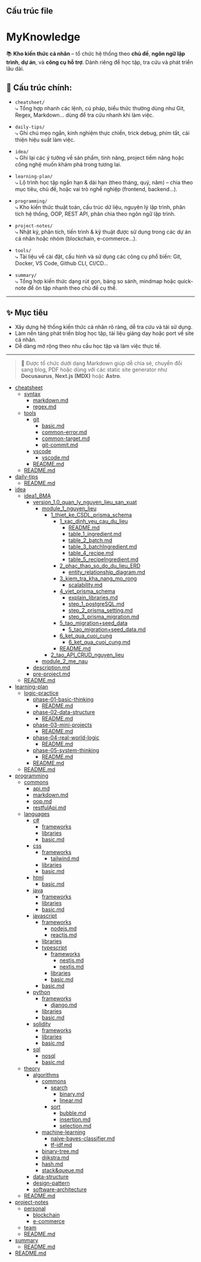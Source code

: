## Cấu trúc file

# MyKnowledge

📚 **Kho kiến thức cá nhân** – tổ chức hệ thống theo **chủ đề**, **ngôn ngữ lập trình**, **dự án**, và **công cụ hỗ trợ**. Dành riêng để học tập, tra cứu và phát triển lâu dài.

## 📂 Cấu trúc chính:

- `cheatsheet/`  
  ⤷ Tổng hợp nhanh các lệnh, cú pháp, biểu thức thường dùng như Git, Regex, Markdown... dùng để tra cứu nhanh khi làm việc.

- `daily-tips/`  
  ⤷ Ghi chú mẹo ngắn, kinh nghiệm thực chiến, trick debug, phím tắt, cải thiện hiệu suất làm việc.

- `idea/`  
  ⤷ Ghi lại các ý tưởng về sản phẩm, tính năng, project tiềm năng hoặc công nghệ muốn khám phá trong tương lai.

- `learning-plan/`  
  ⤷ Lộ trình học tập ngắn hạn & dài hạn (theo tháng, quý, năm) – chia theo mục tiêu, chủ đề, hoặc vai trò nghề nghiệp (frontend, backend...).

- `programming/`  
  ⤷ Kho kiến thức thuật toán, cấu trúc dữ liệu, nguyên lý lập trình, phân tích hệ thống, OOP, REST API, phân chia theo ngôn ngữ lập trình.

- `project-notes/`  
  ⤷ Nhật ký, phân tích, tiến trình & kỹ thuật được sử dụng trong các dự án cá nhân hoặc nhóm (blockchain, e-commerce...).

- `tools/`  
  ⤷ Tài liệu về cài đặt, cấu hình và sử dụng các công cụ phổ biến: Git, Docker, VS Code, Github CLI, CI/CD...

- `summary/`  
  ⤷ Tổng hợp kiến thức dạng rút gọn, bảng so sánh, mindmap hoặc quick-note để ôn tập nhanh theo chủ đề cụ thể.

---

## ✨ Mục tiêu

- Xây dựng hệ thống kiến thức cá nhân rõ ràng, dễ tra cứu và tái sử dụng.
- Làm nền tảng phát triển blog học tập, tài liệu giảng dạy hoặc port về site cá nhân.
- Dễ dàng mở rộng theo nhu cầu học tập và làm việc thực tế.

---

> 🔧 Được tổ chức dưới dạng Markdown giúp dễ chia sẻ, chuyển đổi sang blog, PDF hoặc dùng với các static site generator như **Docusaurus**, **Next.js (MDX)** hoặc **Astro**.

<!-- MENU-START -->

- [cheatsheet](cheatsheet/)
  - [syntax](cheatsheet/syntax/)
    - [markdown.md](cheatsheet/syntax/markdown.md)
    - [regex.md](cheatsheet/syntax/regex.md)
  - [tools](cheatsheet/tools/)
    - [git](cheatsheet/tools/git/)
      - [basic.md](cheatsheet/tools/git/basic.md)
      - [common-error.md](cheatsheet/tools/git/common-error.md)
      - [common-target.md](cheatsheet/tools/git/common-target.md)
      - [git-commit.md](cheatsheet/tools/git/git-commit.md)
    - [vscode](cheatsheet/tools/vscode/)
      - [vscode.md](cheatsheet/tools/vscode/vscode.md)
    - [README.md](cheatsheet/tools/README.md)
  - [README.md](cheatsheet/README.md)
- [daily-tips](daily-tips/)
  - [README.md](daily-tips/README.md)
- [idea](idea/)
  - [idea1_BMA](idea/idea1_BMA/)
    - [version_1.0_quan_ly_nguyen_lieu_san_xuat](idea/idea1_BMA/version_1.0_quan_ly_nguyen_lieu_san_xuat/)
      - [module_1_nguyen_lieu](idea/idea1_BMA/version_1.0_quan_ly_nguyen_lieu_san_xuat/module_1_nguyen_lieu/)
        - [1_thiet_ke_CSDL_prisma_schema](idea/idea1_BMA/version_1.0_quan_ly_nguyen_lieu_san_xuat/module_1_nguyen_lieu/1_thiet_ke_CSDL_prisma_schema/)
          - [1_xac_dinh_yeu_cau_du_lieu](idea/idea1_BMA/version_1.0_quan_ly_nguyen_lieu_san_xuat/module_1_nguyen_lieu/1_thiet_ke_CSDL_prisma_schema/1_xac_dinh_yeu_cau_du_lieu/)
            - [README.md](idea/idea1_BMA/version_1.0_quan_ly_nguyen_lieu_san_xuat/module_1_nguyen_lieu/1_thiet_ke_CSDL_prisma_schema/1_xac_dinh_yeu_cau_du_lieu/README.md)
            - [table_1_ingredient.md](idea/idea1_BMA/version_1.0_quan_ly_nguyen_lieu_san_xuat/module_1_nguyen_lieu/1_thiet_ke_CSDL_prisma_schema/1_xac_dinh_yeu_cau_du_lieu/table_1_ingredient.md)
            - [table_2_batch.md](idea/idea1_BMA/version_1.0_quan_ly_nguyen_lieu_san_xuat/module_1_nguyen_lieu/1_thiet_ke_CSDL_prisma_schema/1_xac_dinh_yeu_cau_du_lieu/table_2_batch.md)
            - [table_3_batchIngredient.md](idea/idea1_BMA/version_1.0_quan_ly_nguyen_lieu_san_xuat/module_1_nguyen_lieu/1_thiet_ke_CSDL_prisma_schema/1_xac_dinh_yeu_cau_du_lieu/table_3_batchIngredient.md)
            - [table_4_recipe.md](idea/idea1_BMA/version_1.0_quan_ly_nguyen_lieu_san_xuat/module_1_nguyen_lieu/1_thiet_ke_CSDL_prisma_schema/1_xac_dinh_yeu_cau_du_lieu/table_4_recipe.md)
            - [table_5_recipeIngredient.md](idea/idea1_BMA/version_1.0_quan_ly_nguyen_lieu_san_xuat/module_1_nguyen_lieu/1_thiet_ke_CSDL_prisma_schema/1_xac_dinh_yeu_cau_du_lieu/table_5_recipeIngredient.md)
          - [2_phac_thao_so_do_du_lieu_ERD](idea/idea1_BMA/version_1.0_quan_ly_nguyen_lieu_san_xuat/module_1_nguyen_lieu/1_thiet_ke_CSDL_prisma_schema/2_phac_thao_so_do_du_lieu_ERD/)
            - [entity_relationship_diagram.md](idea/idea1_BMA/version_1.0_quan_ly_nguyen_lieu_san_xuat/module_1_nguyen_lieu/1_thiet_ke_CSDL_prisma_schema/2_phac_thao_so_do_du_lieu_ERD/entity_relationship_diagram.md)
          - [3_kiem_tra_kha_nang_mo_rong](idea/idea1_BMA/version_1.0_quan_ly_nguyen_lieu_san_xuat/module_1_nguyen_lieu/1_thiet_ke_CSDL_prisma_schema/3_kiem_tra_kha_nang_mo_rong/)
            - [scalability.md](idea/idea1_BMA/version_1.0_quan_ly_nguyen_lieu_san_xuat/module_1_nguyen_lieu/1_thiet_ke_CSDL_prisma_schema/3_kiem_tra_kha_nang_mo_rong/scalability.md)
          - [4_viet_prisma_schema](idea/idea1_BMA/version_1.0_quan_ly_nguyen_lieu_san_xuat/module_1_nguyen_lieu/1_thiet_ke_CSDL_prisma_schema/4_viet_prisma_schema/)
            - [explain_libraries.md](idea/idea1_BMA/version_1.0_quan_ly_nguyen_lieu_san_xuat/module_1_nguyen_lieu/1_thiet_ke_CSDL_prisma_schema/4_viet_prisma_schema/explain_libraries.md)
            - [step_1_postgreSQL.md](idea/idea1_BMA/version_1.0_quan_ly_nguyen_lieu_san_xuat/module_1_nguyen_lieu/1_thiet_ke_CSDL_prisma_schema/4_viet_prisma_schema/step_1_postgreSQL.md)
            - [step_2_prisma_setting.md](idea/idea1_BMA/version_1.0_quan_ly_nguyen_lieu_san_xuat/module_1_nguyen_lieu/1_thiet_ke_CSDL_prisma_schema/4_viet_prisma_schema/step_2_prisma_setting.md)
            - [step_3_prisma_migration.md](idea/idea1_BMA/version_1.0_quan_ly_nguyen_lieu_san_xuat/module_1_nguyen_lieu/1_thiet_ke_CSDL_prisma_schema/4_viet_prisma_schema/step_3_prisma_migration.md)
          - [5_tao_migration+seed_data](idea/idea1_BMA/version_1.0_quan_ly_nguyen_lieu_san_xuat/module_1_nguyen_lieu/1_thiet_ke_CSDL_prisma_schema/5_tao_migration+seed_data/)
            - [5_tao_migration+seed_data.md](idea/idea1_BMA/version_1.0_quan_ly_nguyen_lieu_san_xuat/module_1_nguyen_lieu/1_thiet_ke_CSDL_prisma_schema/5_tao_migration+seed_data/5_tao_migration+seed_data.md)
          - [6_ket_qua_cuoi_cung](idea/idea1_BMA/version_1.0_quan_ly_nguyen_lieu_san_xuat/module_1_nguyen_lieu/1_thiet_ke_CSDL_prisma_schema/6_ket_qua_cuoi_cung/)
            - [6_ket_qua_cuoi_cung.md](idea/idea1_BMA/version_1.0_quan_ly_nguyen_lieu_san_xuat/module_1_nguyen_lieu/1_thiet_ke_CSDL_prisma_schema/6_ket_qua_cuoi_cung/6_ket_qua_cuoi_cung.md)
          - [README.md](idea/idea1_BMA/version_1.0_quan_ly_nguyen_lieu_san_xuat/module_1_nguyen_lieu/1_thiet_ke_CSDL_prisma_schema/README.md)
        - [2_tao_API_CRUD_nguyen_lieu](idea/idea1_BMA/version_1.0_quan_ly_nguyen_lieu_san_xuat/module_1_nguyen_lieu/2_tao_API_CRUD_nguyen_lieu/)
      - [module_2_me_nau](idea/idea1_BMA/version_1.0_quan_ly_nguyen_lieu_san_xuat/module_2_me_nau/)
    - [description.md](idea/idea1_BMA/description.md)
    - [pre-project.md](idea/idea1_BMA/pre-project.md)
  - [README.md](idea/README.md)
- [learning-plan](learning-plan/)
  - [logic-practice](learning-plan/logic-practice/)
    - [phase-01-basic-thinking](learning-plan/logic-practice/phase-01-basic-thinking/)
      - [README.md](learning-plan/logic-practice/phase-01-basic-thinking/README.md)
    - [phase-02-data-structure](learning-plan/logic-practice/phase-02-data-structure/)
      - [README.md](learning-plan/logic-practice/phase-02-data-structure/README.md)
    - [phase-03-mini-projects](learning-plan/logic-practice/phase-03-mini-projects/)
      - [README.md](learning-plan/logic-practice/phase-03-mini-projects/README.md)
    - [phase-04-real-world-logic](learning-plan/logic-practice/phase-04-real-world-logic/)
      - [README.md](learning-plan/logic-practice/phase-04-real-world-logic/README.md)
    - [phase-05-system-thinking](learning-plan/logic-practice/phase-05-system-thinking/)
      - [README.md](learning-plan/logic-practice/phase-05-system-thinking/README.md)
    - [README.md](learning-plan/logic-practice/README.md)
  - [README.md](learning-plan/README.md)
- [programming](programming/)
  - [commons](programming/commons/)
    - [api.md](programming/commons/api.md)
    - [markdown.md](programming/commons/markdown.md)
    - [oop.md](programming/commons/oop.md)
    - [restfulApi.md](programming/commons/restfulApi.md)
  - [languages](programming/languages/)
    - [c#](programming/languages/c#/)
      - [frameworks](programming/languages/c#/frameworks/)
      - [libraries](programming/languages/c#/libraries/)
      - [basic.md](programming/languages/c#/basic.md)
    - [css](programming/languages/css/)
      - [frameworks](programming/languages/css/frameworks/)
        - [tailwind.md](programming/languages/css/frameworks/tailwind.md)
      - [libraries](programming/languages/css/libraries/)
      - [basic.md](programming/languages/css/basic.md)
    - [html](programming/languages/html/)
      - [basic.md](programming/languages/html/basic.md)
    - [java](programming/languages/java/)
      - [frameworks](programming/languages/java/frameworks/)
      - [libraries](programming/languages/java/libraries/)
      - [basic.md](programming/languages/java/basic.md)
    - [javascript](programming/languages/javascript/)
      - [frameworks](programming/languages/javascript/frameworks/)
        - [nodejs.md](programming/languages/javascript/frameworks/nodejs.md)
        - [reactjs.md](programming/languages/javascript/frameworks/reactjs.md)
      - [libraries](programming/languages/javascript/libraries/)
      - [typescript](programming/languages/javascript/typescript/)
        - [frameworks](programming/languages/javascript/typescript/frameworks/)
          - [nestjs.md](programming/languages/javascript/typescript/frameworks/nestjs.md)
          - [nextjs.md](programming/languages/javascript/typescript/frameworks/nextjs.md)
        - [libraries](programming/languages/javascript/typescript/libraries/)
        - [basic.md](programming/languages/javascript/typescript/basic.md)
      - [basic.md](programming/languages/javascript/basic.md)
    - [python](programming/languages/python/)
      - [frameworks](programming/languages/python/frameworks/)
        - [django.md](programming/languages/python/frameworks/django.md)
      - [libraries](programming/languages/python/libraries/)
      - [basic.md](programming/languages/python/basic.md)
    - [solidity](programming/languages/solidity/)
      - [frameworks](programming/languages/solidity/frameworks/)
      - [libraries](programming/languages/solidity/libraries/)
      - [basic.md](programming/languages/solidity/basic.md)
    - [sql](programming/languages/sql/)
      - [nosql](programming/languages/sql/nosql/)
      - [basic.md](programming/languages/sql/basic.md)
  - [theory](programming/theory/)
    - [algorithms](programming/theory/algorithms/)
      - [commons](programming/theory/algorithms/commons/)
        - [search](programming/theory/algorithms/commons/search/)
          - [binary.md](programming/theory/algorithms/commons/search/binary.md)
          - [linear.md](programming/theory/algorithms/commons/search/linear.md)
        - [sort](programming/theory/algorithms/commons/sort/)
          - [bubble.md](programming/theory/algorithms/commons/sort/bubble.md)
          - [insertion.md](programming/theory/algorithms/commons/sort/insertion.md)
          - [selection.md](programming/theory/algorithms/commons/sort/selection.md)
      - [machine-learning](programming/theory/algorithms/machine-learning/)
        - [naive-bayes-classifier.md](programming/theory/algorithms/machine-learning/naive-bayes-classifier.md)
        - [tf-idf.md](programming/theory/algorithms/machine-learning/tf-idf.md)
      - [binary-tree.md](programming/theory/algorithms/binary-tree.md)
      - [dijkstra.md](programming/theory/algorithms/dijkstra.md)
      - [hash.md](programming/theory/algorithms/hash.md)
      - [stack&queue.md](programming/theory/algorithms/stack&queue.md)
    - [data-structure](programming/theory/data-structure/)
    - [design-pattern](programming/theory/design-pattern/)
    - [software-architecture](programming/theory/software-architecture/)
  - [README.md](programming/README.md)
- [project-notes](project-notes/)
  - [personal](project-notes/personal/)
    - [blockchain](project-notes/personal/blockchain/)
    - [e-commerce](project-notes/personal/e-commerce/)
  - [team](project-notes/team/)
  - [README.md](project-notes/README.md)
- [summary](summary/)
  - [README.md](summary/README.md)
- [README.md](README.md)

<!-- MENU-END -->

